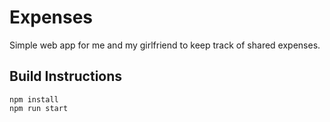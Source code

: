 # Expenses
Simple web app for me and my girlfriend to keep track of shared expenses.

## Build Instructions
```
npm install
npm run start
```